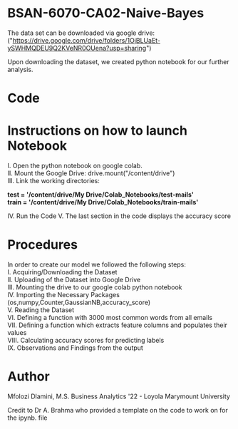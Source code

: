 # BSAN-6070-CA02-Naive-Bayes

The data set can be downloaded via google drive:\
("https://drive.google.com/drive/folders/1OjBLUaEt-ySWHMQDEU9Q2KVeNR0OUena?usp=sharing")

Upon downloading the dataset, we created python notebook for our further 
analysis.
# Code

# Instructions on how to launch Notebook
I. Open the python notebook on google colab.\
II.  Mount the Google Drive: drive.mount("/content/drive")\
III.  Link the working directories:

**test = '/content/drive/My Drive/Colab_Notebooks/test-mails'**\
**train = '/content/drive/My Drive/Colab_Notebooks/train-mails'**

IV. Run the Code
V. The last section in the code displays the accuracy score

# Procedures

In order to create our model we followed the following steps:\
I. Acquiring/Downloading the Dataset\
II. Uploading of the Dataset into Google Drive\
III. Mounting the drive to our google colab python notebook\
IV. Importing the Necessary Packages (os,numpy,Counter,GaussianNB,accuracy_score)\
V. Reading the Dataset\
VI.  Defining a function with 3000 most common words from all emails\
VII. Defining a function which extracts feature columns and populates their values\
VIII. Calculating accuracy scores for predicting labels\
IX. Observations and Findings from the output

# Author

Mfolozi Dlamini, M.S. Business Analytics '22 - Loyola Marymount University

Credit to Dr A. Brahma who provided a template on the code to work on for the ipynb. file

